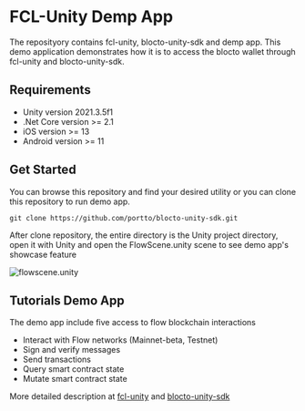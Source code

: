 # FCL-Unity Demp App

The reposityory contains fcl-unity, blocto-unity-sdk and demp app. This demo application demonstrates how it is to access the blocto wallet through fcl-unity and blocto-unity-sdk.

## Requirements

* Unity version 2021.3.5f1
* .Net Core version >= 2.1
* iOS version >= 13
* Android version >= 11

## Get Started

You can browse this repository and find your desired utility or you can clone this repository to run demo app. 

    git clone https://github.com/portto/blocto-unity-sdk.git

After clone repository, the entire directory is the Unity project directory, open it with Unity and open the FlowScene.unity scene to see demo app's showcase feature

![flowscene.unity](https://files.gitbook.com/v0/b/gitbook-x-prod.appspot.com/o/spaces%2F-MFJEAgz-LrhDYkRm4sv%2Fuploads%2Ft6XmJaMeDnmxUebHQadd%2Fflowscene.png?alt=media&token=e1bb11bd-fa87-4d1b-bd26-14f279cf0117)



## Tutorials Demo App

The demo app include five access to flow blockchain interactions

* Interact with Flow networks (Mainnet-beta, Testnet)
* Sign and verify messages
* Send transactions
* Query smart contract state
* Mutate smart contract state

More detailed description at [fcl-unity](https://github.com/portto/blocto-unity-sdk/tree/main/Assets/Plugins/Flow) and [blocto-unity-sdk](https://github.com/portto/blocto-unity-sdk/tree/main/Assets/Plugins/Blocto.Sdk)